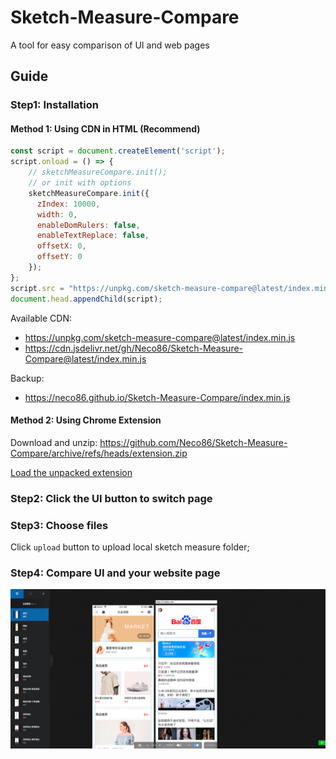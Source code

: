 # Sketch-Measure-Compare

A tool for easy comparison of UI and web pages

## Guide

### Step1: Installation
#### Method 1: Using CDN in HTML (Recommend)
```js
const script = document.createElement('script');
script.onload = () => {
    // sketchMeasureCompare.init();
    // or init with options
    sketchMeasureCompare.init({
      zIndex: 10000,
      width: 0,
      enableDomRulers: false,
      enableTextReplace: false,
      offsetX: 0,
      offsetY: 0
    });
};
script.src = "https://unpkg.com/sketch-measure-compare@latest/index.min.js";
document.head.appendChild(script);
```

Available CDN:

- https://unpkg.com/sketch-measure-compare@latest/index.min.js
- https://cdn.jsdelivr.net/gh/Neco86/Sketch-Measure-Compare@latest/index.min.js

Backup:

- https://neco86.github.io/Sketch-Measure-Compare/index.min.js

#### Method 2: Using Chrome Extension
Download and unzip: https://github.com/Neco86/Sketch-Measure-Compare/archive/refs/heads/extension.zip

[Load the unpacked extension](https://developer.chrome.com/docs/extensions/mv3/getstarted/development-basics/#load-unpacked)


### Step2: Click the UI button to switch page

### Step3: Choose files

Click `upload` button to upload local sketch measure folder;

### Step4: Compare UI and your website page

![demo](https://raw.githubusercontent.com/Neco86/Sketch-Measure-Compare/main/demo.png)
